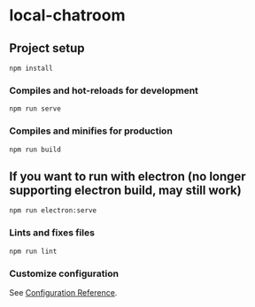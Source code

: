 # local-chatroom

## Project setup
```
npm install
```

### Compiles and hot-reloads for development
```
npm run serve
```

### Compiles and minifies for production
```
npm run build
```

## If you want to run with electron (no longer supporting electron build, may still work)
```
npm run electron:serve
```

### Lints and fixes files
```
npm run lint
```

### Customize configuration
See [Configuration Reference](https://cli.vuejs.org/config/).
